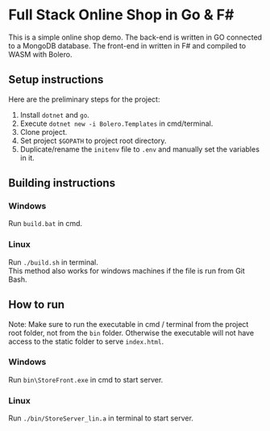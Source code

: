 # Full Stack Online Shop in Go & F\#

This is a simple online shop demo. The back-end is written in GO connected to a MongoDB database. The front-end in written in F# and compiled to WASM with Bolero.

## Setup instructions

Here are the preliminary steps for the project:  

1. Install `dotnet` and `go`.
2. Execute `dotnet new -i Bolero.Templates` in cmd/terminal.  
3. Clone project.  
4. Set project `$GOPATH` to project root directory.
5. Duplicate/rename the `initenv` file to `.env` and manually set the variables in it.

## Building instructions  

### Windows

Run `build.bat` in cmd.  

### Linux

Run `./build.sh` in terminal.  
This method also works for windows machines if the file is run from Git Bash.

## How to run

Note: Make sure to run the executable in cmd / terminal from the project root folder, not from the `bin` folder. Otherwise the executable will not have access to the static folder to serve `index.html`.

### Windows

Run `bin\StoreFront.exe` in cmd to start server.  

### Linux

Run `./bin/StoreServer_lin.a` in terminal to start server.
